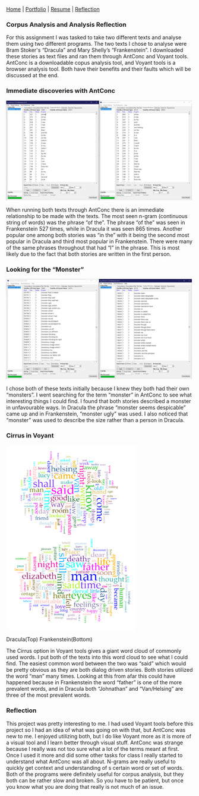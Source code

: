 [Home](index.md) | [Portfolio](portfolio.md) | [Resume](resume.md) | [Reflection](reflection.md) 

### Corpus Analysis and Analysis Reflection

For this assignment I was tasked to take two different texts and analyse them using two different programs. The two texts I chose to analyse were Bram Stoker's “Dracula” and Mary Shelly’s “Frankenstein”. I downloaded these stories as text files and ran them through AntConc and Voyant tools. AntConc is a downloadable copus analysis tool, and Voyant tools is a browser analysis tool. Both have their benefits and their faults which will be discussed at the end.

### Immediate discoveries with AntConc


<img src="Images/of the.PNG" alt="raster headshot" width="500"/>

When running both texts through AntConc there is an immediate relationship to be made with the texts. The most seen n-gram (continuous string of words) was the phrase “of the”. The phrase “of the” was seen in Frankenstein 527 times, while in Dracula it was seen 865 times. Another popular one among both stories was “in the” with it being the second most popular in Dracula and third most popular in Frankenstein. There were many of the same phrases throughout that had “I” in the phrase. This is most likely due to the fact that both stories are written in the first person. 

### Looking for the “Monster” 

<img src="Images/monster.PNG" alt="raster headshot" width="500"/>

I chose both of these texts initially because I knew they both had their own “monsters”. I went searching for the term “monster” in AntConc to see what interesting things I could find. I found that both stories described a monster in unfavourable ways. In Dracula the phrase “monster seems despicable” came up and in Frankenstein, “monster ugly” was used. I also noticed that “monster” was used to describe the size rather than a person in Dracula. 

### Cirrus in Voyant


<img src="Images/DraculaWords.png" alt="raster headshot" width="350"/> 

<img src="Images/FrankensteinWords.png" alt="raster headshot" width="350"/>

Dracula(Top)
Frankenstein(Bottom)

The Cirrus option in Voyant tools gives a giant word cloud of commonly used words. I put both of the texts into this word cloud to see what I could find. The easiest common word between the two was “said” which would be pretty obvious as they are both dialog driven stories. Both stories utilized the word “man” many times. Looking at this from afar this could have happened because in Frankenstein the word “father” is one of the more prevalent words, and in Dracula both “Johnathan” and “Van/Helsing” are three of the most prevalent words. 

### Reflection

This project was pretty interesting to me. I had used Voyant tools before this project so I had an idea of what was going on with that, but AntConc was new to me. I enjoyed utilizing both, but I do like Voyant more as it is more of a visual tool and I learn better through visual stuff. AntConc was strange because I really was not too sure what a lot of the terms meant at first. Once I used it more and did some other tasks for class I really started to understand what AntConc was all about. N-grams are really useful to quickly get context and understanding of s certain word or set of words. Both of the programs were definitely useful for corpus analysis, but they both can be rather slow and broken. So you have to be patient, but once you know what you are doing that really is not much of an issue. 

